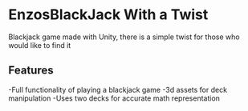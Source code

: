 # EnzosBlackJack With a Twist

<p>Blackjack game made with Unity, there is a simple twist for those who would like to find it</p>

## Features

-Full functionality of playing a blackjack game
-3d assets for deck manipulation
-Uses two decks for accurate math representation